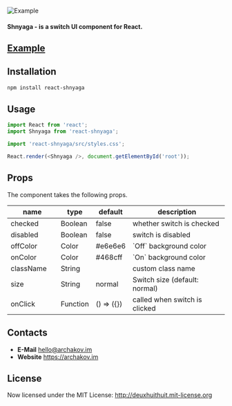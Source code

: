 ![Example](http://archakov.im/uploads/react-shnyaga-1.gif)

#### **Shnyaga** - is a switch UI component for React.

## [Example](https://htmlpreview.github.io/?https://github.com/Archakov06/react-shnyaga/blob/master/example/dist/index.html)

## Installation
```bash
npm install react-shnyaga
```

## Usage
```js
import React from 'react';
import Shnyaga from 'react-shnyaga';

import 'react-shnyaga/src/styles.css';

React.render(<Shnyaga />, document.getElementById('root'));
```

## Props
The component takes the following props.

<table class="table table-bordered table-striped">
    <thead>
    <tr>
        <th style="width: 100px;">name</th>
        <th style="width: 50px;">type</th>
        <th style="width: 50px;">default</th>
        <th>description</th>
    </tr>
    </thead>
    <tbody>
        <tr>
          <td>checked</td>
          <td>Boolean</td>
          <td>false</td>
          <td>whether switch is checked</td>
        </tr>
        <tr>
          <td>disabled</td>
          <td>Boolean</td>
          <td>false</td>
          <td>switch is disabled</td>
        </tr>
        <tr>
          <td>offColor</td>
          <td>Color</td>
          <td>#e6e6e6</td>
          <td>`Off` background color</td>
        </tr>
        <tr>
          <td>onColor</td>
          <td>Color</td>
          <td>#468cff</td>
          <td>`On` background color</td>
        </tr>
        <tr>
          <td>className</td>
          <td>String</td>
          <td></td>
          <td>custom class name</td>
        </tr>
        <tr>
          <td>size</td>
          <td>String</td>
          <td>normal</td>
          <td>Switch size (default: normal)</td>
        </tr>
        <tr>
          <td>onClick</td>
          <td>Function</td>
          <td>() => ({})</td>
          <td>called when switch is clicked</td>
        </tr>
    </tbody>
</table>

## Contacts
* 	**E-Mail**
	<hello@archakov.im>
* 	**Website**
	<https://archakov.im>

## License
Now licensed under the MIT License: <http://deuxhuithuit.mit-license.org>

